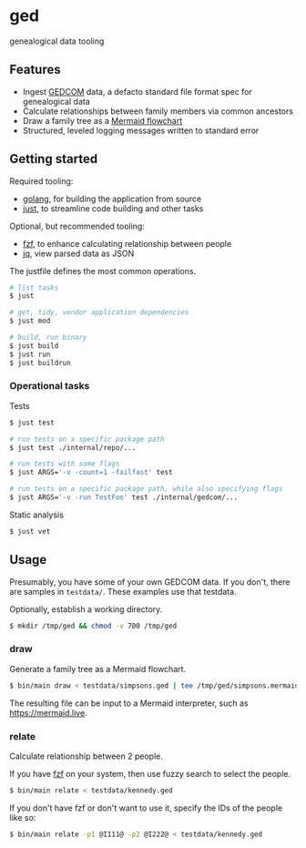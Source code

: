 # ged

genealogical data tooling

## Features

- Ingest [GEDCOM](https://gedcom.io) data, a defacto standard file format spec for genealogical data
- Calculate relationships between family members via common ancestors
- Draw a family tree as a [Mermaid flowchart](https://mermaid.js.org/syntax/flowchart.html)
- Structured, leveled logging messages written to standard error

## Getting started

Required tooling:
- [golang](https://go.dev), for building the application from source
- [just](https://just.systems), to streamline code building and other tasks

Optional, but recommended tooling:
- [fzf](https://github.com/junegunn/fzf), to enhance calculating relationship between people
- [jq](https://jqlang.github.io/jq/manual), view parsed data as JSON

The justfile defines the most common operations.

```sh
# list tasks
$ just

# get, tidy, vendor application dependencies
$ just mod

# build, run binary
$ just build
$ just run
$ just buildrun
```

### Operational tasks

Tests

```sh
$ just test

# run tests on a specific package path
$ just test ./internal/repo/...

# run tests with some flags
$ just ARGS='-v -count=1 -failfast' test

# run tests on a specific package path, while also specifying flags
$ just ARGS='-v -run TestFoo' test ./internal/gedcom/...
```

Static analysis

```sh
$ just vet
```

## Usage

Presumably, you have some of your own GEDCOM data. If you don't, there are
samples in `testdata/`. These examples use that testdata.

Optionally, establish a working directory.
```sh
$ mkdir /tmp/ged && chmod -v 700 /tmp/ged
```

### draw

Generate a family tree as a Mermaid flowchart.
```sh
$ bin/main draw < testdata/simpsons.ged | tee /tmp/ged/simpsons.mermaid
```
The resulting file can be input to a Mermaid interpreter, such as https://mermaid.live.

### relate

Calculate relationship between 2 people.

If you have [fzf](https://github.com/junegunn/fzf) on your system, then use fuzzy search to select the people.
```sh
$ bin/main relate < testdata/kennedy.ged
```

If you don't have fzf or don't want to use it, specify the IDs of the people like so:
```sh
$ bin/main relate -p1 @I111@ -p2 @I222@ < testdata/kennedy.ged
```
